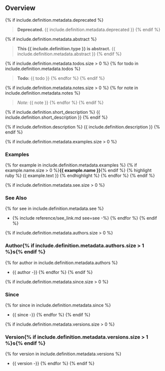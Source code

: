 ## Overview

{% if include.definition.metadata.deprecated %}
> **Deprecated.** {{ include.definition.metadata.deprecated }}
{% endif %}

{% if include.definition.metadata.abstract %}
> **This {{ include.definition.type }} is abstract.** {{ include.definition.metadata.abstract }}
{% endif %}

{% if include.definition.metadata.todos.size > 0 %}
{% for todo in include.definition.metadata.todos %}
> **Todo:** {{ todo }}
{% endfor %}
{% endif %}

{% if include.definition.metadata.notes.size > 0 %}
{% for note in include.definition.metadata.notes %}
> *Note:* {{ note }}
{% endfor %}
{% endif %}

{% if include.definition.short_description %}
{{ include.definition.short_description }}
{% endif %}

{% if include.definition.description %}
{{ include.definition.description }}
{% endif %}

{% if include.definition.metadata.examples.size > 0 %}
### Examples

{% for example in include.definition.metadata.examples %}
{% if example.name.size > 0 %}**{{ example.name }}**{% endif %}
{% highlight ruby %}
{{ example.text }}
{% endhighlight %}
{% endfor %}
{% endif %}

{% if include.definition.metadata.see.size > 0 %}
### See Also

{% for see in include.definition.metadata.see %}
- {% include reference/see_link.md see=see -%}
{% endfor %}
{% endif %}

{% if include.definition.metadata.authors.size > 0 %}
### Author{% if include.definition.metadata.authors.size > 1 %}s{% endif %}

{% for author in include.definition.metadata.authors %}
- {{ author -}}
{% endfor %}
{% endif %}

{% if include.definition.metadata.since.size > 0 %}
### Since

{% for since in include.definition.metadata.since %}
- {{ since -}}
{% endfor %}
{% endif %}

{% if include.definition.metadata.versions.size > 0 %}
### Version{% if include.definition.metadata.versions.size > 1 %}s{% endif %}

{% for version in include.definition.metadata.versions %}
- {{ version -}}
{% endfor %}
{% endif %}
